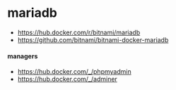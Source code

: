 # mariadb
- https://hub.docker.com/r/bitnami/mariadb
- https://github.com/bitnami/bitnami-docker-mariadb

#### managers
- https://hub.docker.com/_/phpmyadmin
- https://hub.docker.com/_/adminer
